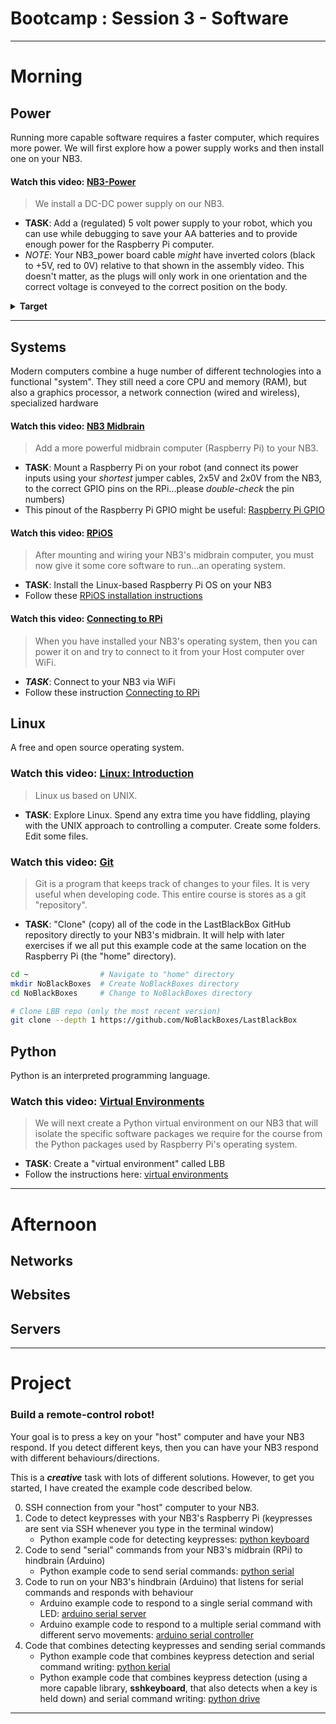 # Bootcamp : Session 3 - Software

---
# Morning

## Power
Running more capable software requires a faster computer, which requires more power. We will first explore how a power supply works and then install one on your NB3.

#### Watch this video: [NB3-Power](https://vimeo.com/1005162740)
> We install a DC-DC power supply on our NB3.

- **TASK**: Add a (regulated) 5 volt power supply to your robot, which you can use while debugging to save your AA batteries and to provide enough power for the Raspberry Pi computer.
- *NOTE*: Your NB3_power board cable *might* have inverted colors (black to +5V, red to 0V) relative to that shown in the assembly video. This doesn't matter, as the plugs will only work in one orientation and the correct voltage is conveyed to the correct position on the body.
<details><summary><strong>Target</strong></summary>
Your NB3 should now look like this: <p align="center">
<img src="../../../boxes/power/_resources/images/NB3_power_wiring.png" alt="NB3 power wiring" width="400">
</p>
</details><hr>

## Systems
Modern computers combine a huge number of different technologies into a functional "system". They still need a core CPU and memory (RAM), but also a graphics processor, a network connection (wired and wireless), specialized hardware

#### Watch this video: [NB3 Midbrain](https://vimeo.com/1005170402)
> Add a more powerful midbrain computer (Raspberry Pi) to your NB3.

- **TASK**: Mount a Raspberry Pi on your robot (and connect its power inputs using your *shortest* jumper cables, 2x5V and 2x0V from the NB3, to the correct GPIO pins on the RPi...please *double-check* the pin numbers)
- This pinout of the Raspberry Pi GPIO might be useful: [Raspberry Pi GPIO](../../../boxes/systems/_resources/images/rpi_GPIO_pinout.png)

#### Watch this video: [RPiOS](https://vimeo.com/??????)
> After mounting and wiring your NB3's midbrain computer, you must now give it some core software to run...an operating system.
  
- **TASK**: Install the Linux-based Raspberry Pi OS on your NB3
- Follow these [RPiOS installation instructions](../../../boxes/systems/rpios/README.md)

#### Watch this video: [Connecting to RPi](https://vimeo.com/??????)
> When you have installed your NB3's operating system, then you can power it on and try to connect to it from your Host computer over WiFi.

- ***TASK***: Connect to your NB3 via WiFi
- Follow these instruction [Connecting to RPi](../../../boxes/systems/connecting/README.md)

## Linux
A free and open source operating system.

### Watch this video: [Linux: Introduction](https://vimeo.com/1005196173)
> Linux us based on UNIX.

- **TASK**: Explore Linux. Spend any extra time you have fiddling, playing with the UNIX approach to controlling a computer. Create some folders. Edit some files.

### Watch this video: [Git](https://vimeo.com/??????)
> Git is a program that keeps track of changes to your files. It is very useful when developing code. This entire course is stores as a git "repository".

- **TASK**: "Clone" (copy) all of the code in the LastBlackBox GitHub repository directly to your NB3's midbrain. It will help with later exercises if we all put this example code at the same location on the Raspberry Pi (the "home" directory).

```bash
cd ~                # Navigate to "home" directory
mkdir NoBlackBoxes  # Create NoBlackBoxes directory
cd NoBlackBoxes     # Change to NoBlackBoxes directory

# Clone LBB repo (only the most recent version)
git clone --depth 1 https://github.com/NoBlackBoxes/LastBlackBox
```

## Python
Python is an interpreted programming language.

### Watch this video: [Virtual Environments](https://vimeo.com/??????)
> We will next create a Python virtual environment on our NB3 that will isolate the specific software packages we require for the course from the Python packages used by Raspberry Pi's operating system.

- **TASK**: Create a "virtual environment" called LBB
- Follow the instructions here: [virtual environments](../../../boxes/python/virtual_environments/README.md)

---
# Afternoon

## Networks

## Websites

## Servers

---

# Project
### Build a remote-control robot!
Your goal is to press a key on your "host" computer and have your NB3 respond. If you detect different keys, then you can have your NB3 respond with different behaviours/directions.

This is a ***creative*** task with lots of different solutions. However, to get you started, I have created the example code described below.

0. SSH connection from your "host" computer to your NB3.
1. Code to detect keypresses with your NB3's Raspberry Pi (keypresses are sent via SSH whenever you type in the terminal window)
   - Python example code for detecting keypresses: [python keyboard](../../../boxes/python/remote-NB3/keyboard/keyboard.py)
2. Code to send "serial" commands from your NB3's midbrain (RPi) to hindbrain (Arduino)
    - Python example code to send serial commands: [python serial](../../../boxes/python/remote-NB3/serial/serial_write.py)
3. Code to run on your NB3's hindbrain (Arduino) that listens for serial commands and responds with behaviour
    - Arduino example code to respond to a single serial command with LED: [arduino serial server](../../../boxes/python/remote-NB3/arduino/serial_server/)
    - Arduino example code to respond to a multiple serial command with different servo movements: [arduino serial controller](../../../boxes/python/remote-NB3/arduino/serial_controller/)
4. Code that combines detecting keypresses and sending serial commands
   - Python example code that combines keypress detection and serial command writing: [python kerial](../../../boxes/python/remote-NB3/kerial/kerial.py)
   - Python example code that combines keypress detection (using a more capable library, **sshkeyboard**, that also detects when a key is held down) and serial command writing: [python drive](../../../boxes/python/remote-NB3/drive/drive.py)

----
